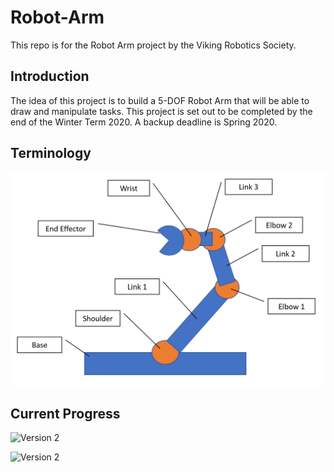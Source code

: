# Robot-Arm
This repo is for the Robot Arm project by the Viking Robotics Society.

## Introduction
The idea of this project is to build a 5-DOF Robot Arm that will be able to draw and manipulate tasks. This project is set out to be completed by the end of the Winter Term 2020. A backup deadline is Spring 2020.

## Terminology

![Robot Arm Terminology](terminology.png)

## Current Progress

![Version 2](img\img3.jpg)

![Version 2](img\img2.jpg)
